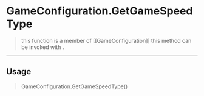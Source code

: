 # GameConfiguration.GetGameSpeedType
> this function is a member of [[GameConfiguration]]
> this method can be invoked with `.`
-----
## Usage
> GameConfiguration.GetGameSpeedType()
